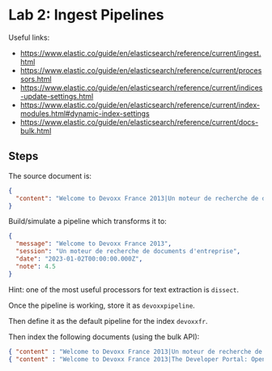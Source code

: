 # Lab 2: Ingest Pipelines

Useful links:

* <https://www.elastic.co/guide/en/elasticsearch/reference/current/ingest.html>
* <https://www.elastic.co/guide/en/elasticsearch/reference/current/processors.html>
* <https://www.elastic.co/guide/en/elasticsearch/reference/current/indices-update-settings.html>
* <https://www.elastic.co/guide/en/elasticsearch/reference/current/index-modules.html#dynamic-index-settings>
* <https://www.elastic.co/guide/en/elasticsearch/reference/current/docs-bulk.html>

## Steps

The source document is:

```json
{
  "content": "Welcome to Devoxx France 2013|Un moteur de recherche de documents d'entreprise|2023-04-12|4.5"
}
```

Build/simulate a pipeline which transforms it to:

```json
{
  "message": "Welcome to Devoxx France 2013",
  "session": "Un moteur de recherche de documents d'entreprise",
  "date": "2023-01-02T00:00:00.000Z",
  "note": 4.5
}
```

Hint: one of the most useful processors for text extraction is `dissect`.

Once the pipeline is working, store it as `devoxxpipeline`.

Then define it as the default pipeline for the index `devoxxfr`.

Then index the following documents (using the bulk API):

```json
{ "content" : "Welcome to Devoxx France 2013|Un moteur de recherche de documents d'entreprise|2023-04-12|4.5" }
{ "content" : "Welcome to Devoxx France 2013|The Developer Portal: Open the Gate to Productivity 🚀|2023-04-13|5.0" }
```
